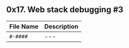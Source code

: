 ## 0x17. Web stack debugging #3

| File Name | Description     |
| ------------ | ------------    |
| `#-####` | --- |
